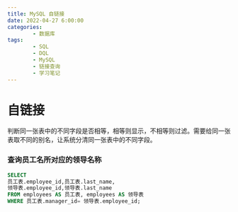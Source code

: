```yaml
---
title: MySQL 自链接
date: 2022-04-27 6:00:00
categories:
        - 数据库
tags:
        - SQL
        - DQL
        - MySQL
        - 链接查询
        - 学习笔记
---
```


# 自链接

判断同一张表中的不同字段是否相等，相等则显示，不相等则过滤。需要给同一张表取不同的别名，让系统分清同一张表中的不同字段。

### 查询员工名所对应的领导名称

```sql
SELECT
员工表.employee_id,员工表.last_name,
领导表.employee_id,领导表.last_name
FROM employees AS 员工表, employees AS 领导表
WHERE 员工表.manager_id= 领导表.employee_id;
```
